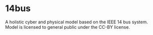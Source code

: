 # 14bus
A holistic cyber and physical model based on the IEEE 14 bus system. Model is licensed to general public under the CC-BY license.

